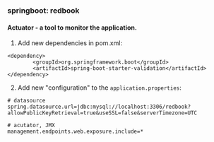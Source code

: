 ### springboot: redbook

#### Actuator - a tool to monitor the application.

1. Add new dependencies in pom.xml:
```
<dependency>
        <groupId>org.springframework.boot</groupId>
        <artifactId>spring-boot-starter-validation</artifactId>
</dependency>
```
2. Add new "configuration" to the `application.properties`:
```
# datasource
spring.datasource.url=jdbc:mysql://localhost:3306/redbook?allowPublicKeyRetrieval=true&useSSL=false&serverTimezone=UTC

# acutator, JMX
management.endpoints.web.exposure.include=*
```
